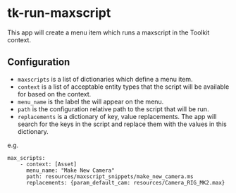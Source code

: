 # tk-run-maxscript

This app will create a menu item which runs a maxscript in the Toolkit context.

## Configuration

- `maxscripts` is a list of dictionaries which define a menu item.
- `context` is a list of acceptable entity types that the script will be available for 
based on the context.
- `menu_name` is the label the will appear on the menu.
- `path` is the configuration relative path to the script that will be run.
- `replacements` is a dictionary of key, value replacements. The app will search for the
keys in the script and replace them with the values in this dictionary.

e.g.
```
max_scripts:
	- context: [Asset]
      menu_name: "Make New Camera"
      path: resources/maxscript_snippets/make_new_camera.ms
      replacements: {param_default_cam: resources/Camera_RIG_MK2.max}
```